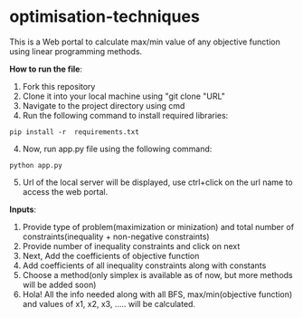 # optimisation-techniques

This is a Web portal to calculate max/min value of any objective function using linear programming methods.

<b>How to run the file</b>:
1. Fork this repository
2. Clone it into your local machine using "git clone "URL"
3. Navigate to the project directory using cmd
3. Run the following command to install required libraries:
```
pip install -r  requirements.txt
```
4. Now, run app.py file using the following command:
```
python app.py
```
5. Url of the local server will be displayed, use ctrl+click on the url name to access the web portal.

<b>Inputs</b>:
1. Provide type of problem(maximization or minization) and total number of constraints(inequality + non-negative constraints)
2. Provide number of inequality constraints and click on next
3. Next, Add the coefficients of objective function
4. Add coefficients of all inequality constraints along with constants
5. Choose a method(only simplex is available as of now, but more methods will be added soon)
6. Hola! All the info needed along with all BFS, max/min(objective function) and values of x1, x2, x3, ..... will be calculated.

